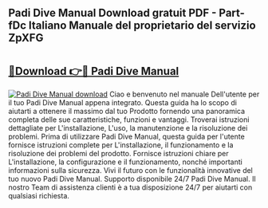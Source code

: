 ## Padi Dive Manual Download gratuit PDF - Part-fDc Italiano Manuale del proprietario del servizio ZpXFG

# <h2><a href="http://dfg6qq.blite.top/?on=Padi+Dive+Manual">🔗Download 👉🔴 Padi Dive Manual</a></h2>

[![Padi Dive Manual download](https://i.imgur.com/lujVjoI.png)](http://dfg6qq.blite.top/?on=Padi+Dive+Manual)
Ciao e benvenuto nel manuale Dell'utente per il tuo Padi Dive Manual appena integrato. Questa guida ha lo scopo di aiutarti a ottenere il massimo dal tuo Prodotto fornendo una panoramica completa delle sue caratteristiche, funzioni e vantaggi. Troverai istruzioni dettagliate per L'installazione, L'uso, la manutenzione e la risoluzione dei problemi. Prima di utilizzare Padi Dive Manual, questa guida per l'utente fornisce istruzioni complete per L'installazione, il funzionamento e la risoluzione dei problemi del prodotto. Fornisce istruzioni chiare per L'installazione, la configurazione e il funzionamento, nonché importanti informazioni sulla sicurezza. Vivi il futuro con le funzionalità innovative del tuo nuovo Padi Dive Manual. Supporto disponibile 24/7 Padi Dive Manual. Il nostro Team di assistenza clienti è a tua disposizione 24/7 per aiutarti con qualsiasi richiesta.
